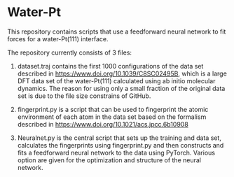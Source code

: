 # Water-Pt

This repository contains scripts that use a feedforward neural network to fit forces for a water-Pt(111) interface. 

The repository currently consists of 3 files:

1) dataset.traj contains the first 1000 configurations of the data set described in https://www.doi.org/10.1039/C8SC02495B, 
which is a large DFT data set of the water-Pt(111) calculated using ab initio molecular dynamics. The reason for using only a small fraction
of the original data set is due to the file size constrains of GitHub. 

2) fingerprint.py is a script that can be used to fingerprint the atomic environment of each atom in the data set based on the
formalism described in https://www.doi.org/10.1021/acs.jpcc.6b10908

3) Neuralnet.py is the central script that sets up the training and data set, calculates the fingerprints using fingerprint.py 
and then constructs and fits a feedforward neural network to the data using PyTorch. Various option are given for the optimization
and structure of the neural network. 
